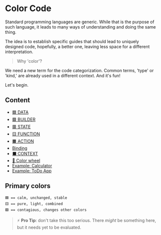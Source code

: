 # Color Code

Standard programming languages are generic. While that is the purpose of such language, it leads to many ways of understanding and doing the same thing.

The idea is to establish specific guides that should lead to uniquely designed code, hopefully, a better one, leaving less space for a different interpretation.

> Why 'color'?

We need a new term for the code categorization. Common terms, 'type' or 'kind,' are already used in a different context. And it's fun!

Let's begin.

## Content

+ [🟦 DATA](10-data.md)
+ [🟪 BUILDER](11-builder.md)
+ [🟥 STATE](12-state.md)
+ [🟨 FUNCTION](13-function.md)
+ [🟧 ACTION](14-action.md)
+ [Binding](15-binding.md)
+ [⬛️ CONTEXT](16-context.md)
+ [🍭 Color wheel](20-color-wheel.md)
+ [Example: Calculator](30-example-calculator.md)
+ [Example: ToDo App](31-example-todo.md)

## Primary colors

```
🟦 == calm, unchanged, stable
🟨 == pure, light, combined
🟥 == contagious, changes other colors
```

> ⚡️ **Pro Tip**: don't take this too serious. There _might_ be something here, but it needs yet to be evaluated.

